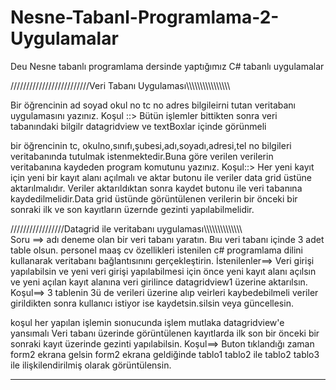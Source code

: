 # Nesne-Tabanl-Programlama-2-Uygulamalar
Deu Nesne tabanlı programlama dersinde yaptığımız C# tabanlı uygulamalar

/////////////////////////Veri Tabanı Uygulaması\\\\\\\\\\\\\\\\\\\\\\\\\\\\\\\\

Bir öğrencinin ad soyad okul no tc no adres bilgileirni tutan veritabanı uygulamasını yazınız.
Koşul ::> Bütün işlemler bittikten sonra veri tabanındaki bilgilr datagridview ve textBoxlar içinde görünmeli
 

bir öğrencinin tc, okulno,sınıfı,şubesi,adı,soyadı,adresi,tel no bilgileri veritabanında tutulmak istenmektedir.Buna göre verilen verilerin veritabanına kaydeden program komutunu yazınız.
Koşul::> Her yeni kayıt için yeni bir kayıt alanı açılmalı ve aktar butonu ile veriler data grid üstüne aktarılmalıdır. Veriler aktarıldıktan sonra kaydet butonu ile veri tabanına kaydedilmelidir.Data grid üstünde görüntülenen verilerin bir önceki bir sonraki ilk ve son kayıtların üzernde gezinti yapılabilmelidir.

/////////////////Datagrid ile veritabanı uygulaması\\\\\\\\\\\\\\\\\\\\\\\\\\\\\
Soru ==>
adı deneme olan bir veri tabanı yaratın.
Bıu veri tabanı içinde 3 adet table olsun.
personel
maaş
cv
özellikleri 
istenilen c# programlama dilini kullanarak veritabanı bağlantısınını gerçekleştirin.
İstenilenler==>
Veri girişi yapılabilsin ve yeni veri girişi yapılabilmesi için önce yeni kayıt alanı açılsın ve yeni açılan kayıt alanına veri girilince datagridview1 üzerine aktarılsın.
Koşul==> 3 tablenin 3ü de verileri üzerine alıp veirleri kaybedebilmeli veriler girildikten sonra kullanıcı istiyor ise kaydetsin.silsin veya güncellesin.

koşul her yapılan işlemin sıonucunda işlem mutlaka datagridview'e yansımalı
Veri tabanı üzerinde görüntülenen kayıtlarda ilk son bir önceki bir sonraki kayıt üzerinde gezinti yapılabilsin.
Koşul==> Buton tıklandığı zaman form2 ekrana gelsin form2 ekrana geldiğinde tablo1 tablo2 ile tablo2 tablo3 ile ilişkilendirilmiş olarak görüntülensin.

**********************************************************************************************************************************************************
